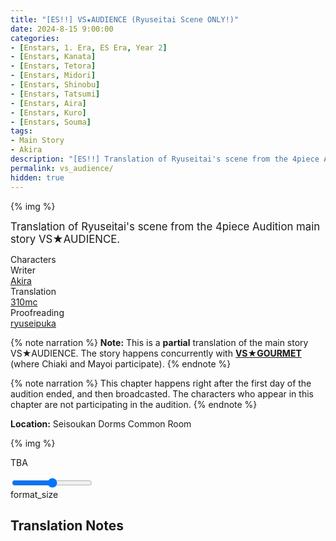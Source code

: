 ```yaml
---
title: "[ES!!] VS★AUDIENCE (Ryuseitai Scene ONLY!)"
date: 2024-8-15 9:00:00
categories:
- [Enstars, 1. Era, ES Era, Year 2]
- [Enstars, Kanata]
- [Enstars, Tetora]
- [Enstars, Midori]
- [Enstars, Shinobu]
- [Enstars, Tatsumi]
- [Enstars, Aira]
- [Enstars, Kuro]
- [Enstars, Souma]
tags:
- Main Story
- Akira
description: "[ES!!] Translation of Ryuseitai's scene from the 4piece Audition main story VS★AUDIENCE."
permalink: vs_audience/
hidden: true
---
```


{% img  %}

<big>Translation of Ryuseitai's scene from the 4piece Audition main story VS★AUDIENCE.</big>

<div class="three-wrapper" style="--storyColor:#5ac189;--storyColor-rgb:90,193,137;--storyColor-h:147.4;--storyColor-s:45.4%;--storyColor-l:55.5%;">
    <div class="info-area">
        <div class="info">
            <div class="info-item characters">
                <div class="label">
                    Characters
                </div>
                <div class="value">
                <a href="/categories/Enstars/Tetora" character="Tetora"></a>
                <a href="/categories/Enstars/Midori" character="Midori"></a>
                <a href="/categories/Enstars/Shinobu" character="Shinobu"></a>
                <a href="/categories/Enstars/Kanata" character="Kanata"></a>
                <a href="/categories/Enstars/Aira" character="Aira"></a>
                <a href="/categories/Enstars/Tatsumi" character="Tatsumi"></a>
                <a href="/categories/Enstars/Souma" character="Souma"></a>
                <a href="/categories/Enstars/Kuro" character="Kuro"></a>
                </div>
            </div>
            <div class="info-item one">
                <div class="label">
                    Writer
                </div>
                <div class="value">
                    <a href="/tags/Akira/">Akira</a>
                </div>
            </div>
            <div class="info-item two">
                <div class="label">
                    Translation
                </div>
                <div class="value">
                    <a href="/about">310mc</a>
                </div>
            </div>
            <div class="info-item three">
                <div class="label">
                   Proofreading
                </div>
                <div class="value">
                    <a href="https://ryuseipuka.notion.site/proofed-by-ryuseipuka-020757643ea94baabea5e7d21f325a8b" target="_blank">ryuseipuka</a>
                </div>
            </div>
        </div>
    </div>
</div>

<!-- more -->

{% note narration %}
**Note:** This is a **partial** translation of the main story VS★AUDIENCE. The story happens concurrently with <b><a href="/vs_gourmet" target="_blank">VS★GOURMET</a></b> (where Chiaki and Mayoi participate).
{% endnote %}

{% note narration %}
This chapter happens right after the first day of the audition ended, and then broadcasted. The characters who appear in this chapter are not participating in the audition.
{% endnote %}

<div class="msr-location">
    <p><span><b>Location:</b> Seisoukan Dorms Common Room</span></p>
</div>

{% img  %}

<div class="msr-narration">
    <p>TBA</p>
</div>


<div class="navigation2">
    <div class="toolbar-wrapper">
        <div class="slider-container">
            <input type="range" min="1" max="5" value="3" class="slider">
        </div>
        <div class="toolbar">
            <a target="_blank" href="/translations/#Index" class="home-button" title="Translations Masterlist"><i class="fa fa-home"></i></a>
            <div class="toolbar__section">
                <a id="sliderDrop">
                    <span class="material-icons-round" title="Text Size">format_size</span>
                </a>
            </div>
            <a href="#top" class="top-arrow" title="Back to Top"><i class="fa fa-arrow-up"></i></a>
        </div>
    </div>
</div>

## Translation Notes
